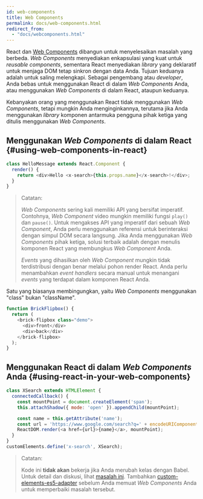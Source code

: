 ```yaml
---
id: web-components
title: Web Components
permalink: docs/web-components.html
redirect_from:
  - "docs/webcomponents.html"
---
```


React dan [Web Components](https://developer.mozilla.org/en-US/docs/Web/Web_Components) dibangun untuk menyelesaikan masalah yang berbeda. *Web Components* menyediakan enkapsulasi yang kuat untuk *reusable components*, sementara React menyediakan *library* yang deklaratif untuk menjaga DOM tetap sinkron dengan data Anda. Tujuan keduanya adalah untuk saling melengkapi. Sebagai pengembang atau *developer*, Anda bebas untuk menggunakan React di dalam *Web Components* Anda, atau menggunakan *Web Components* di dalam React, ataupun keduanya.

Kebanyakan orang yang menggunakan React tidak menggunakan *Web Components*, tetapi mungkin Anda menginginkannya, terutama jika Anda menggunakan *library* komponen antarmuka pengguna pihak ketiga yang ditulis menggunakan *Web Components*.

## Menggunakan *Web Components* di dalam React {#using-web-components-in-react}

```javascript
class HelloMessage extends React.Component {
  render() {
    return <div>Hello <x-search>{this.props.name}</x-search>!</div>;
  }
}
```

> Catatan:
>
> *Web Components* sering kali memiliki API yang bersifat imperatif. Contohnya, *Web Component* video mungkin memiliki fungsi `play()` dan `pause()`. Untuk mengakses API yang imperatif dari sebuah *Web Component*, Anda perlu menggunakan referensi untuk berinteraksi dengan simpul DOM secara langsung. Jika Anda menggunakan *Web Components* pihak ketiga, solusi terbaik adalah dengan menulis komponen React yang membungkus *Web Component* Anda.
>
> *Events* yang dihasilkan oleh *Web Component* mungkin tidak terdistribusi dengan benar melalui pohon render React.
> Anda perlu menambahkan *event handlers* secara manual untuk menangani *events* yang terdapat dalam komponen React Anda.

Satu yang biasanya membingungkan, yaitu *Web Components* menggunakan "class" bukan "className".

```javascript
function BrickFlipbox() {
  return (
    <brick-flipbox class="demo">
      <div>front</div>
      <div>back</div>
    </brick-flipbox>
  );
}
```

## Menggunakan React di dalam *Web Components* Anda {#using-react-in-your-web-components}

```javascript
class XSearch extends HTMLElement {
  connectedCallback() {
    const mountPoint = document.createElement('span');
    this.attachShadow({ mode: 'open' }).appendChild(mountPoint);

    const name = this.getAttribute('name');
    const url = 'https://www.google.com/search?q=' + encodeURIComponent(name);
    ReactDOM.render(<a href={url}>{name}</a>, mountPoint);
  }
}
customElements.define('x-search', XSearch);
```

> Catatan:
>
> Kode ini **tidak akan** bekerja jika Anda merubah kelas dengan Babel. Untuk detail dan diskusi, lihat [masalah ini](https://github.com/w3c/webcomponents/issues/587).
> Tambahkan [custom-elements-es5-adapter](https://github.com/webcomponents/webcomponentsjs#custom-elements-es5-adapterjs) sebelum Anda memuat *Web Components* Anda untuk memperbaiki masalah tersebut.
